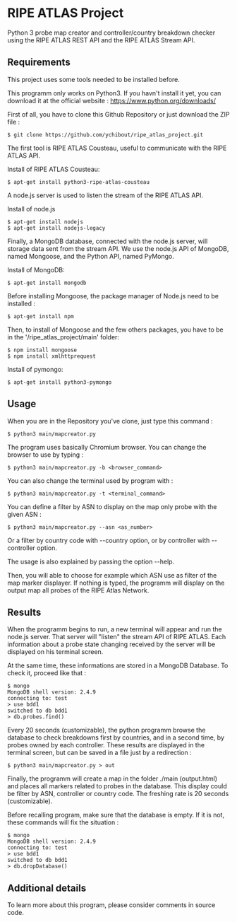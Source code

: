 RIPE ATLAS Project
===================

Python 3 probe map creator and controller/country breakdown checker using the RIPE ATLAS REST API and the RIPE ATLAS Stream API.


Requirements
----------

This project uses some tools needed to be installed before.

This programm only works on Python3. If you havn't install it yet, you can download it at the official website : https://www.python.org/downloads/

First of all, you have to clone this Github Repository or just download the ZIP file : 

```
$ git clone https://github.com/ychibout/ripe_atlas_project.git
```
 
The first tool is RIPE ATLAS Cousteau, useful to communicate with the RIPE ATLAS API.

Install of RIPE ATLAS Cousteau:

```
$ apt-get install python3-ripe-atlas-cousteau
```

A node.js server is used to listen the stream of the RIPE ATLAS API.

Install of node.js

```
$ apt-get install nodejs
$ apt-get install nodejs-legacy
```

Finally, a MongoDB database, connected with the node.js server, will storage data sent from the stream API. We use the node.js API of MongoDB, named Mongoose, and the Python API, named PyMongo. 

Install of MongoDB:

```
$ apt-get install mongodb
```

Before installing Mongoose, the package manager of Node.js need to be installed :

```
$ apt-get install npm
```

Then, to install of Mongoose and the few others packages, you have to be in the '/ripe_atlas_project/main' folder:

```
$ npm install mongoose
$ npm install xmlhttprequest
```

Install of pymongo:

```
$ apt-get install python3-pymongo
```


Usage
----------

When you are in the Repository you've clone, just type this command :

```
$ python3 main/mapcreator.py
```

The program uses basically Chromium browser. You can change the browser to use by typing :

```
$ python3 main/mapcreator.py -b <browser_command>
```

You can also change the terminal used by program with :

```
$ python3 main/mapcreator.py -t <terminal_command>
```

You can define a filter by ASN to display on the map only probe with the given ASN :

```
$ python3 main/mapcreator.py --asn <as_number>
```

Or a filter by country code with --country option, or by controller with --controller option.

The usage is also explained by passing the option --help. 


Then, you will able to choose for example which ASN use as filter of the map marker displayer. If nothing is typed, the programm will display on the output map all probes of the RIPE Atlas Network.


Results
----------

When the programm begins to run, a new terminal will appear and run the node.js server. That server will "listen" the stream API of RIPE ATLAS. Each information about a probe state changing received by the server will be displayed on his terminal screen. 

At the same time, these informations are stored in a MongoDB Database. To check it, proceed like that :

```
$ mongo
MongoDB shell version: 2.4.9
connecting to: test
> use bdd1
switched to db bdd1
> db.probes.find()
```

Every 20 seconds (customizable), the python programm browse the database to check breakdowns first by countries, and in a second time, by probes owned by each controller. These results are displayed in the terminal screen, but can be saved in a file just by a redirection :

```
$ python3 main/mapcreator.py > out
```

Finally, the programm will create a map in the folder ./main (output.html) and places all markers related to probes in the database. This display could be filter by ASN, controller or country code. The freshing rate is 20 seconds (customizable).

Before recalling program, make sure that the database is empty. If it is not, these commands will fix the situation :

```
$ mongo
MongoDB shell version: 2.4.9
connecting to: test
> use bdd1
switched to db bdd1
> db.dropDatabase()
```

Additional details
----------

To learn more about this program, please consider comments in source code.

